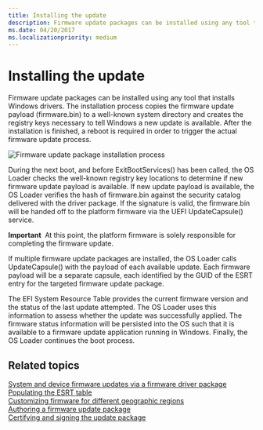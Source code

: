 ```yaml
---
title: Installing the update
description: Firmware update packages can be installed using any tool that installs Windows drivers.
ms.date: 04/20/2017
ms.localizationpriority: medium
---
```


# Installing the update


Firmware update packages can be installed using any tool that installs Windows drivers. The installation process copies the firmware update payload (firmware.bin) to a well-known system directory and creates the registry keys necessary to tell Windows a new update is available. After the installation is finished, a reboot is required in order to trigger the actual firmware update process.

![Firmware update package installation process](images/updateinstallprocess.png)

During the next boot, and before ExitBootServices() has been called, the OS Loader checks the well-known registry key locations to determine if new firmware update payload is available. If new update payload is available, the OS Loader verifies the hash of firmware.bin against the security catalog delivered with the driver package. If the signature is valid, the firmware.bin will be handed off to the platform firmware via the UEFI UpdateCapsule() service.

**Important**  At this point, the platform firmware is solely responsible for completing the firmware update.

 

If multiple firmware update packages are installed, the OS Loader calls UpdateCapsule() with the payload of each available update. Each firmware payload will be a separate capsule, each identified by the GUID of the ESRT entry for the targeted firmware update package.

The EFI System Resource Table provides the current firmware version and the status of the last update attempted. The OS Loader uses this information to assess whether the update was successfully applied. The firmware status information will be persisted into the OS such that it is available to a firmware update application running in Windows. Finally, the OS Loader continues the boot process.

## Related topics
[System and device firmware updates via a firmware driver package](system-and-device-firmware-updates-via-a-firmware-driver-package.md)  
[Populating the ESRT table](populating-the-esrt-table.md)  
[Customizing firmware for different geographic regions](customizing-firmware-for-different-geographic-regions.md)  
[Authoring a firmware update package](authoring-a-firmware-update-package.md)  
[Certifying and signing the update package](certifying-and-signing-the-update-package.md)  

